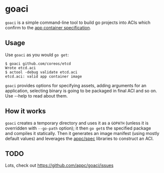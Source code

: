 # goaci

`goaci` is a simple command-line tool to build go projects into ACIs which confirm to the [app container specification][appc-spec].

[appc-spec]: https://github.com/appc/spec

## Usage

Use `goaci` as you would `go get`:

	$ goaci github.com/coreos/etcd
	Wrote etcd.aci
	$ actool -debug validate etcd.aci
	etcd.aci: valid app container image

`goaci` provides options for specifying assets, adding arguments for an application, selecting binary is going to be packaged in final ACI and so on. Use --help to read about them.

## How it works

`goaci` creates a temporary directory and uses it as a `GOPATH` (unless it is overridden with `--go-path` option); it then `go get`s the specified package and compiles it statically.
Then it generates an image manifest (using mostly default values) and leverages the [appc/spec](https://github.com/appc/spec) libraries to construct an ACI.

## TODO

Lots, check out https://github.com/appc/goaci/issues
